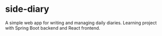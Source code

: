 # side-diary
A simple web app for writing and managing daily diaries. Learning project with Spring Boot backend and React frontend.

